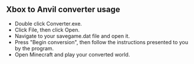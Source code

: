 ## Xbox to Anvil converter usage
- Double click Converter.exe.
- Click File, then click Open.
- Navigate to your savegame.dat file and open it.
- Press "Begin conversion", then follow the instructions presented to you by the program.
- Open Minecraft and play your converted world.
